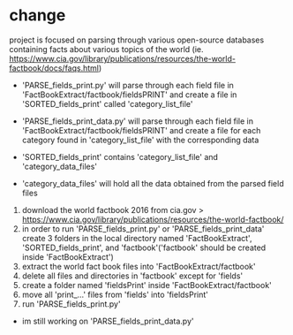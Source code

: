 # change
project is focused on parsing through various open-source databases containing facts about various topics of the world (ie. https://www.cia.gov/library/publications/resources/the-world-factbook/docs/faqs.html)

- 'PARSE_fields_print.py' will parse through each field file in 'FactBookExtract/factbook/fieldsPRINT' and create a file in 'SORTED_fields_print' called 'category_list_file'
- 'PARSE_fields_print_data.py' will parse through each field file in 'FactBookExtract/factbook/fieldsPRINT' and create a file for each category found in 'category_list_file' with the corresponding data


- 'SORTED_fields_print' contains 'category_list_file' and 'category_data_files'
- 'category_data_files' will hold all the data obtained from the parsed field files



1. download the world factbook 2016 from cia.gov > https://www.cia.gov/library/publications/resources/the-world-factbook/
2. in order to run 'PARSE_fields_print.py' or 'PARSE_fields_print_data' create 3 folders in the local directory named 'FactBookExtract', 'SORTED_fields_print', and 'factbook'('factbook' should be created inside 'FactBookExtract')
3. extract the world fact book files into 'FactBookExtract/factbook'
4. delete all files and directories in 'factbook' except for 'fields'
5. create a folder named 'fieldsPrint' inside 'FactBookExtract/factbook'
6. move all 'print_...' files from 'fields' into 'fieldsPrint'
7. run 'PARSE_fields_print.py'

- im still working on 'PARSE_fields_print_data.py' 
